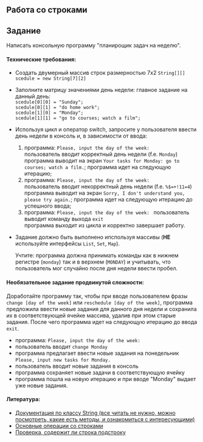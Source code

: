 ## Работа со строками

## Задание

Написать консольную программу "планирощик задач на неделю".

#### Технические требования:
- Создать двумерный массив строк размерностью 7х2
  `String[][] scedule = new String[7][2]`
- Заполните матрицу значениями день недели: главное задание на данный день:  
  `scedule[0][0] = "Sunday";`  
  `scedule[0][1] = "do home work";`  
  `scedule[1][0] = "Monday";`  
  `scedule[1][1] = "go to courses; watch a film";`  
- Используя цикл и оператор switch, запросите у пользователя ввести день недели в консоль и, в зависимости от ввода:  
    1) программа: `Please, input the day of the week: `  
    пользователь вводит корректный день недели (f.e. `Monday`)  
    программа выводит на экран `Your tasks for Monday: go to courses; watch a film.`; программа идет на следующую итерацию;  
    2) программа: `Please, input the day of the week: `  
    пользователь вводит некорректный день недели (f.e. `%$=+!11=4`)    
    программа выводит на экран `Sorry, I don't understand you, please try again.`; программа идет на следующую итерацию до успешного ввода;
    3) программа: `Please, input the day of the week: `
    пользователь выводит команду выхода `exit`  
    программа выходит из цикла и корректно завершает работу.
- Задание должно быть выполнено ипспользуя массивы (**НЕ** используйте интерфейсы `List`, `Set`, `Map`).
    
  Учтите: программа должна принимать команды как в нижнем регистре (`monday`) так и в верхнем (`MONDAY`) и учитывать, что пользователь мог случайно после дня недели ввести пробел.

#### Необязательное задание продвинутой сложности:
Доработайте программу так, чтобы при вводе пользователем фразы `change [day of the week]` или `reschedule [day of the week]`, программа предложила ввести новые задания для данного дня недели и сохранила их в соответствующей ячейке массива, удалив при этом старые задания. После чего программа идет на следующую итерацию до ввода `exit`.  
   - программа: `Please, input the day of the week: `      
   - пользователь вводит `change Monday`  
   - программа предлагает ввести новые задания на понедельник `Please, input new tasks for Monday.`  
   - пользователь вводит новые задания в консоль  
   - программа сохраняет новые задачи в соответствующую ячейку  
   - программа пошла на новую итерацию и при вводе "Monday" выдает уже новые задания. 

#### Литература:
- [Документация по классу String (все читать не нужно, можно посмотреть, какие есть методы, и ознакомиться с интересующими)](https://docs.oracle.com/javase/7/docs/api/java/lang/String.html?is-external=true)
- [Основные операции со строками](https://metanit.com/java/tutorial/7.2.php)
- [Проверка, содержит ли строка подстроку](https://www.tutorialspoint.com/java/lang/string_contains.htm)
